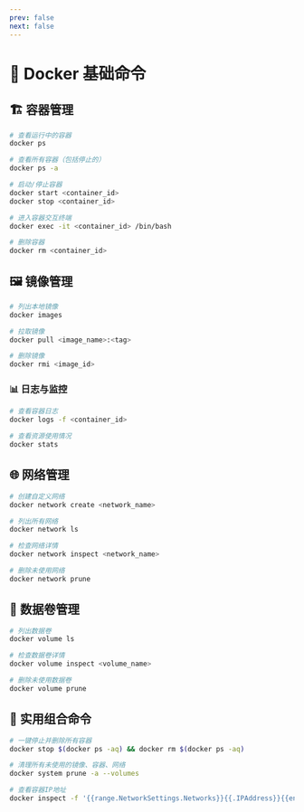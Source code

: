 ```yaml
---
prev: false
next: false
---
```


# 🐳 Docker 基础命令

## 🏗️ 容器管理

```bash
# 查看运行中的容器
docker ps

# 查看所有容器（包括停止的）
docker ps -a

# 启动/停止容器
docker start <container_id>
docker stop <container_id>

# 进入容器交互终端
docker exec -it <container_id> /bin/bash

# 删除容器
docker rm <container_id>
```

## 🖼️ 镜像管理

```bash
# 列出本地镜像
docker images

# 拉取镜像
docker pull <image_name>:<tag>

# 删除镜像
docker rmi <image_id>
```

### 📊 日志与监控

```bash
# 查看容器日志
docker logs -f <container_id>

# 查看资源使用情况
docker stats
```

## 🌐 网络管理

```bash
# 创建自定义网络
docker network create <network_name>

# 列出所有网络
docker network ls

# 检查网络详情
docker network inspect <network_name>

# 删除未使用网络
docker network prune
```

## 💾 数据卷管理

```bash
# 列出数据卷
docker volume ls

# 检查数据卷详情
docker volume inspect <volume_name>

# 删除未使用数据卷
docker volume prune
```

## 🚀 实用组合命令

```bash
# 一键停止并删除所有容器
docker stop $(docker ps -aq) && docker rm $(docker ps -aq)

# 清理所有未使用的镜像、容器、网络
docker system prune -a --volumes

# 查看容器IP地址
docker inspect -f '{{range.NetworkSettings.Networks}}{{.IPAddress}}{{end}}' <container_name>
```